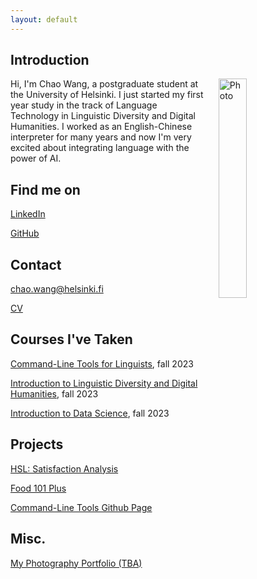 ```yaml
---
layout: default
---
```


## Introduction

<img src="assets/images/me.jpg" alt="Photo" hspace="20" width="30%" align="right"/> Hi, I'm Chao Wang, a postgraduate student at the University of Helsinki. I just started my first year study in the track of Language Technology in Linguistic Diversity and Digital Humanities. I worked as an English-Chinese interpreter for many years and now I'm very excited about integrating language with the power of AI. 

## Find me on

[LinkedIn](https://linkedin.com/in/chaowang0524)


[GitHub](https://github.com/chaowang0524)

## Contact

[chao.wang@helsinki.fi](mailto:chao.wang@helsinki.fi)

[CV](https://www.overleaf.com/read/mcchsqbptxfs)

## Courses I've Taken

[Command-Line Tools for Linguists](https://studies.helsinki.fi/courses/course-implementation/hy-opt-cur-2324-261401a1-c550-4436-91b9-7edf4a1a3b57/KIK-LG221), fall 2023

[Introduction to Linguistic Diversity and Digital Humanities](https://studies.helsinki.fi/courses/course-implementation/hy-opt-cur-2324-9df97501-21e6-4b8d-9de4-e91303f2ff71/LDA-301), fall 2023

[Introduction to Data Science](https://studies.helsinki.fi/courses/course-unit/hy-CU-118209216-2021-08-01), fall 2023

## Projects
[HSL: Satisfaction Analysis](https://github.com/chaowang0524/Project_HSL)

[Food 101 Plus](https://github.com/chaowang0524/Food_101_Plus)

[Command-Line Tools Github Page](https://github.com/chaowang0524/chaowang0524.github.io)

## Misc. 
[My Photography Portfolio (TBA)](https://chaowang0524.github.io/)
